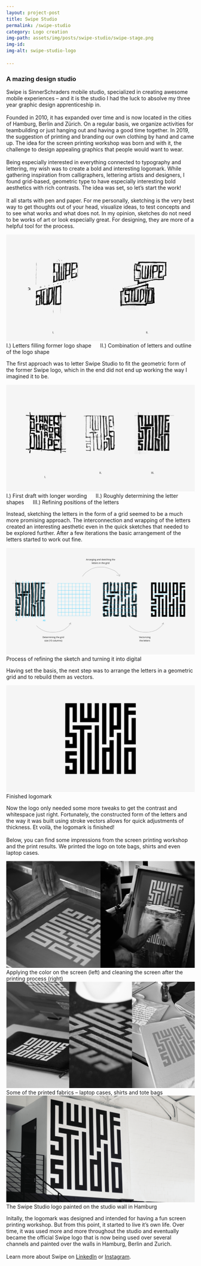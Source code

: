```yaml
---
layout: project-post
title: Swipe Studio
permalink: /swipe-studio
category: Logo creation
img-path: assets/img/posts/swipe-studio/swipe-stage.png
img-id:
img-alt: swipe-studio-logo

---
```


<h3 class="article-headline">A mazing design studio</h3>

Swipe is SinnerSchraders mobile studio, specialized in creating awesome mobile experiences – and it is the studio I had the luck to absolve my three year graphic design apprenticeship in. 
<br><br>
Founded in 2010, it has expanded over time and is now located in the cities of Hamburg, Berlin and Zürich. On a regular basis, we organize activities for teambuilding or just hanging out and having a good time together. In 2019, the suggestion of printing and branding our own clothing by hand and came up. The idea for the screen printing workshop was born and with it, the challenge to design appealing graphics that people would want to wear. 
<br><br>
Being especially interested in everything connected to typography and lettering, my wish was to create a bold and interesting logomark. While gathering inspiration from calligraphers, lettering artists and designers, I found grid-based, geometric type to have especially interesting bold aesthetics with rich contrasts. The idea was set, so let’s start the work! 
<br><br>
It all starts with pen and paper. For me personally, sketching is the very best way to get thoughts out of your head, visualize ideas, to test concepts and to see what works and what does not. In my opinion, sketches do not need to be works of art or look especially great. For designing, they are more of a helpful tool for the process.

<div class="additional-img">
    <img src="assets/img/posts/swipe-studio/swipe-article-01.png" alt="first sketches on paper">
    <span class="additional-img-desc">I.) Letters filling former logo shape &nbsp;&nbsp;&nbsp;&nbsp; II.) Combination of letters and outline of the logo shape</span>
</div>

The first approach was to letter Swipe Studio to fit the geometric form of the former Swipe logo, which in the end did not end up working the way I imagined it to be. 

<div class="additional-img">
    <img src="assets/img/posts/swipe-studio/swipe-article-02.png" alt="">
    <span class="additional-img-desc">I.) First draft with longer wording &nbsp;&nbsp;&nbsp;&nbsp; II.) Roughly determining the letter shapes &nbsp;&nbsp;&nbsp;&nbsp; III.) Refining positions of the letters </span>
</div>

Instead, sketching the letters in the form of a grid seemed to be a much more promising approach. The interconnection and wrapping of the letters created an interesting aesthetic even in the quick sketches that needed to be explored further. After a few iterations the basic arrangement of the letters started to work out fine.

<div class="additional-img">
    <img src="assets/img/posts/swipe-studio/swipe-article-03.png" alt="">
    <span class="additional-img-desc"> Process of refining the sketch and turning it into digital</span>
</div>

Having set the basis, the next step was to arrange the letters in a geometric grid and to rebuild them as vectors.

<div class="additional-img">
    <img src="assets/img/posts/swipe-studio/swipe-article-04.png" alt="">
    <span class="additional-img-desc">Finished logomark </span>
</div>

Now the logo only needed some more tweaks to get the contrast and whitespace just right. Fortunately, the constructed form of the letters and the way it was built using stroke vectors allows for quick adjustments of thickness. Et voilà, the logomark is finished!
<br><br>
Below, you can find some impressions from the screen printing workshop and the print results. We printed the logo on tote bags, shirts and even laptop cases.

<div class="additional-img">
    <img src="assets/img/posts/swipe-studio/swipe-article-05.png" alt="">
    <span class="additional-img-desc">Applying the color on the screen (left) and cleaning the screen after the printing process (right) </span>
</div>

<div class="additional-img">
    <img src="assets/img/posts/swipe-studio/swipe-article-06.png" alt="">
    <span class="additional-img-desc">Some of the printed fabrics – laptop cases, shirts and tote bags </span>
</div>

<div class="additional-img">
    <img src="assets/img/posts/swipe-studio/swipe-article-07.png" alt="">
    <span class="additional-img-desc">The Swipe Studio logo painted on the studio wall in Hamburg </span>
</div>

Initally, the logomark was designed and intended for having a fun screen printing workshop. But from this point, it started to live it’s own life. Over time, it was used more and more throughout the studio and eventually became the official Swipe logo that is now being used over several channels and painted over the walls in Hamburg, Berlin and Zurich.
<br><br>
Learn more about Swipe on 
<a class="underline" href="https://www.linkedin.com/company/sinnerschrader-swipe-gmbh/" target="_blank">LinkedIn</a>
or
<a class="underline" href="https://www.instagram.com/swipestudio/" target="_blank">Instagram</a>.